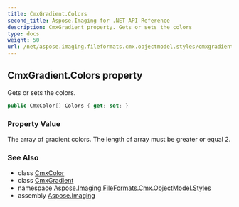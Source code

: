 ```yaml
---
title: CmxGradient.Colors
second_title: Aspose.Imaging for .NET API Reference
description: CmxGradient property. Gets or sets the colors
type: docs
weight: 50
url: /net/aspose.imaging.fileformats.cmx.objectmodel.styles/cmxgradient/colors/
---
```

## CmxGradient.Colors property

Gets or sets the colors.

```csharp
public CmxColor[] Colors { get; set; }
```

### Property Value

The array of gradient colors. The length of array must be greater or equal 2.

### See Also

* class [CmxColor](../../cmxcolor/)
* class [CmxGradient](../)
* namespace [Aspose.Imaging.FileFormats.Cmx.ObjectModel.Styles](../../cmxgradient/)
* assembly [Aspose.Imaging](../../../)


